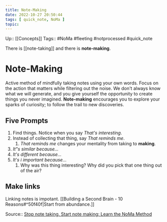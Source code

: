 ```yaml
---
title: Note-Making
date: 2022-10-27 20:50:44
tags: [ quick_note, NoMa ]
topic: 
---
```

Up:: [[Concepts]]
Tags:: #NoMa #fleeting #notprocessed #quick_note 


There is [[note-taking]] and there is **note-making**.

# Note-Making

Active method of mindfully taking notes using your own words. Focus on the action that matters while filtering out the noise. We don't always know what we will generate, and you give yourself the opportunity to create things you never imagined. **Note-making** encourages you to explore your sparks of curiosity; to follow the trail to new discoveries. 

## Five Prompts 
1. Find things. Notice when you say *That's interesting*.
2. Instead of collecting that thing, say *That reminds me*.
    1. *That reminds me* changes your mentality from taking to **making**.
3. *It"s similar because...*
4. *It's different because...*
5. *It's i important because...*
    1. Why was this thing interesting? Why did you pick that one thing out of the air? 

## Make links

Linking notes is impotant. [[Building a Second Brain - 10 Reasons#^50f40f|Start from abundance.]]


Source:: [Stop note taking. Start note making: Learn the NoMa Method](https://youtu.be/SAsZDg2l1R0)